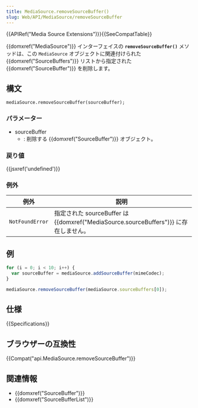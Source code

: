 ```yaml
---
title: MediaSource.removeSourceBuffer()
slug: Web/API/MediaSource/removeSourceBuffer
---
```


{{APIRef("Media Source Extensions")}}{{SeeCompatTable}}

{{domxref("MediaSource")}} インターフェイスの **`removeSourceBuffer()`** メソッドは、この `MediaSource` オブジェクトに関連付けられた {{domxref("SourceBuffers")}} リストから指定された {{domxref("SourceBuffer")}} を削除します。

## 構文

```
mediaSource.removeSourceBuffer(sourceBuffer);
```

### パラメーター

- sourceBuffer
  - : 削除する {{domxref("SourceBuffer")}} オブジェクト。

### 戻り値

{{jsxref('undefined')}}

### 例外

| 例外            | 説明                                                                                 |
| --------------- | ------------------------------------------------------------------------------------ |
| `NotFoundError` | 指定された sourceBuffer は {{domxref("MediaSource.sourceBuffers")}} に存在しません。 |

## 例

```js
for (i = 0; i < 10; i++) {
  var sourceBuffer = mediaSource.addSourceBuffer(mimeCodec);
}

mediaSource.removeSourceBuffer(mediaSource.sourceBuffers[0]);
```

## 仕様

{{Specifications}}

## ブラウザーの互換性

{{Compat("api.MediaSource.removeSourceBuffer")}}

## 関連情報

- {{domxref("SourceBuffer")}}
- {{domxref("SourceBufferList")}}
